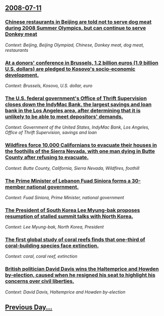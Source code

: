 ## [2008-07-11](/news/2008/07/11/index.md)

### [ Chinese restaurants in Beijing are told not to serve dog meat during 2008 Summer Olympics, but can continue to serve Donkey meat ](/news/2008/07/11/chinese-restaurants-in-beijing-are-told-not-to-serve-dog-meat-during-2008-summer-olympics-but-can-continue-to-serve-donkey-meat.md)
_Context: Beijing, Beijing Olympiad, Chinese, Donkey meat, dog meat, restaurants_

### [ At a donors' conference in Brussels, 1.2 billion euros (1.9 billion U.S. dollars) are pledged to Kosovo's socio-economic development. ](/news/2008/07/11/at-a-donors-conference-in-brussels-1-2-billion-euros-1-9-billion-u-s-dollars-are-pledged-to-kosovo-s-socio-economic-development.md)
_Context: Brussels, Kosovo, U.S. dollar, euro_

### [ The U.S. federal government's Office of Thrift Supervision closes down the IndyMac Bank, the largest savings and loan bank in the Los Angeles area, after determining that it is unlikely to be able to meet depositors' demands. ](/news/2008/07/11/the-u-s-federal-government-s-office-of-thrift-supervision-closes-down-the-indymac-bank-the-largest-savings-and-loan-bank-in-the-los-angel.md)
_Context: Government of the United States, IndyMac Bank, Los Angeles, Office of Thrift Supervision, savings and loan_

### [ Wildfires force 10,000 Californians to evacuate their houses in the foothills of the Sierra Nevada, with one man dying in Butte County after refusing to evacuate. ](/news/2008/07/11/wildfires-force-10-000-californians-to-evacuate-their-houses-in-the-foothills-of-the-sierra-nevada-with-one-man-dying-in-butte-county-afte.md)
_Context: Butte County, California, Sierra Nevada, Wildfires, foothill_

### [ The Prime Minister of Lebanon Fuad Siniora forms a 30-member national government. ](/news/2008/07/11/the-prime-minister-of-lebanon-fuad-siniora-forms-a-30-member-national-government.md)
_Context: Fuad Siniora, Prime Minister, national government_

### [ The President of South Korea Lee Myung-bak proposes resumption of stalled summit talks with North Korea. ](/news/2008/07/11/the-president-of-south-korea-lee-myung-bak-proposes-resumption-of-stalled-summit-talks-with-north-korea.md)
_Context: Lee Myung-bak, North Korea, President_

### [ The first global study of coral reefs finds that one-third of coral-building species face extinction. ](/news/2008/07/11/the-first-global-study-of-coral-reefs-finds-that-one-third-of-coral-building-species-face-extinction.md)
_Context: coral, coral reef, extinction_

### [ British politician David Davis wins the Haltemprice and Howden by-election, caused when he resigned his seat to highlight his concerns over civil liberties. ](/news/2008/07/11/british-politician-david-davis-wins-the-haltemprice-and-howden-by-election-caused-when-he-resigned-his-seat-to-highlight-his-concerns-over.md)
_Context: David Davis, Haltemprice and Howden by-election_

## [Previous Day...](/news/2008/07/10/index.md)


